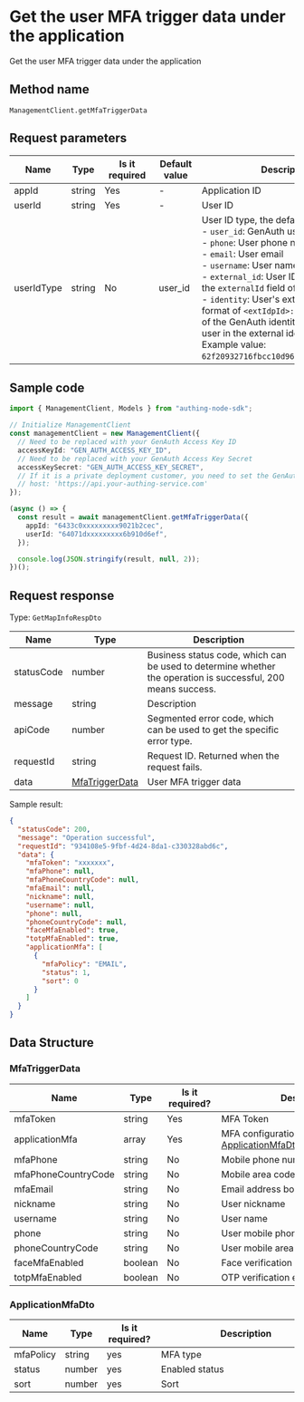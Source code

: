 # Get the user MFA trigger data under the application

<!--
Warning⚠️:
Do not modify this document directly,
https://github.com/Authing/authing-docs-factory
Use this project to generate
-->

<LastUpdated />

Get the user MFA trigger data under the application

## Method name

`ManagementClient.getMfaTriggerData`

## Request parameters

| Name       | Type   | <div style="width:80px">Is it required</div> | <div style="width:60px">Default value</div> | <div style="width:300px">Description</div>                                                                                                                                                                                                                                                                                                                                                                                                                                                                                                                                                                                                                                                              | <div style="width:200px">Sample value</div> |
| ---------- | ------ | -------------------------------------------- | ------------------------------------------- | ------------------------------------------------------------------------------------------------------------------------------------------------------------------------------------------------------------------------------------------------------------------------------------------------------------------------------------------------------------------------------------------------------------------------------------------------------------------------------------------------------------------------------------------------------------------------------------------------------------------------------------------------------------------------------------------------------- | ------------------------------------------- |
| appId      | string | Yes                                          | -                                           | Application ID                                                                                                                                                                                                                                                                                                                                                                                                                                                                                                                                                                                                                                                                                          | `6229ffaxxxxxxxxcade3e3d9`                  |
| userId     | string | Yes                                          | -                                           | User ID                                                                                                                                                                                                                                                                                                                                                                                                                                                                                                                                                                                                                                                                                                 | `6229ffaxxxxxxxxcade3e3d9`                  |
| userIdType | string | No                                           | user_id                                     | User ID type, the default value is `user_id`, the optional values ​​are:<br>- `user_id`: GenAuth user ID, such as `6319a1504f3xxxxf214dd5b7`<br>- `phone`: User phone number<br>- `email`: User email<br>- `username`: User name<br>- `external_id`: User ID in the external system, corresponding to the `externalId` field of the GenAuth user information<br>- `identity`: User's external identity source information, in the format of `<extIdpId>:<userIdInIdp>`, where `<extIdpId>` is the ID of the GenAuth identity source, and `<userIdInIdp>` is the ID of the user in the external identity source. <br>Example value: `62f20932716fbcc10d966ee5:ou_8bae746eac07cd2564654140d2a9ac61`. <br> | `user_id`                                   |

## Sample code

```ts
import { ManagementClient, Models } from "authing-node-sdk";

// Initialize ManagementClient
const managementClient = new ManagementClient({
  // Need to be replaced with your GenAuth Access Key ID
  accessKeyId: "GEN_AUTH_ACCESS_KEY_ID",
  // Need to be replaced with your GenAuth Access Key Secret
  accessKeySecret: "GEN_AUTH_ACCESS_KEY_SECRET",
  // If it is a private deployment customer, you need to set the GenAuth service domain name
  // host: 'https://api.your-authing-service.com'
});

(async () => {
  const result = await managementClient.getMfaTriggerData({
    appId: "6433c0xxxxxxxxx9021b2cec",
    userId: "64071dxxxxxxxxx6b910d6ef",
  });

  console.log(JSON.stringify(result, null, 2));
})();
```

## Request response

Type: `GetMapInfoRespDto`

| Name       | Type                                         | Description                                                                                                  |
| ---------- | -------------------------------------------- | ------------------------------------------------------------------------------------------------------------ |
| statusCode | number                                       | Business status code, which can be used to determine whether the operation is successful, 200 means success. |
| message    | string                                       | Description                                                                                                  |
| apiCode    | number                                       | Segmented error code, which can be used to get the specific error type.                                      |
| requestId  | string                                       | Request ID. Returned when the request fails.                                                                 |
| data       | <a href="#MfaTriggerData">MfaTriggerData</a> | User MFA trigger data                                                                                        |

Sample result:

```json
{
  "statusCode": 200,
  "message": "Operation successful",
  "requestId": "934108e5-9fbf-4d24-8da1-c330328abd6c",
  "data": {
    "mfaToken": "xxxxxxx",
    "mfaPhone": null,
    "mfaPhoneCountryCode": null,
    "mfaEmail": null,
    "nickname": null,
    "username": null,
    "phone": null,
    "phoneCountryCode": null,
    "faceMfaEnabled": true,
    "totpMfaEnabled": true,
    "applicationMfa": [
      {
        "mfaPolicy": "EMAIL",
        "status": 1,
        "sort": 0
      }
    ]
  }
}
```

## Data Structure

### <a id="MfaTriggerData"></a> MfaTriggerData

| Name                | Type    | <div style="width:80px">Is it required?</div> | <div style="width:300px">Description</div>                                  | <div style="width:200px">Sample value</div> |
| ------------------- | ------- | --------------------------------------------- | --------------------------------------------------------------------------- | ------------------------------------------- |
| mfaToken            | string  | Yes                                           | MFA Token                                                                   | `xxxxxxx`                                   |
| applicationMfa      | array   | Yes                                           | MFA configuration type: <a href="#ApplicationMfaDto">ApplicationMfaDto</a>. |                                             |
| mfaPhone            | string  | No                                            | Mobile phone number bound to MFA                                            | `null`                                      |
| mfaPhoneCountryCode | string  | No                                            | Mobile area code bound to MFA                                               | `null`                                      |
| mfaEmail            | string  | No                                            | Email address bound to MFA                                                  | `null`                                      |
| nickname            | string  | No                                            | User nickname                                                               | `null`                                      |
| username            | string  | No                                            | User name                                                                   | `null`                                      |
| phone               | string  | No                                            | User mobile phone number                                                    | `null`                                      |
| phoneCountryCode    | string  | No                                            | User mobile area code                                                       | `null`                                      |
| faceMfaEnabled      | boolean | No                                            | Face verification enabled                                                   | `true`                                      |
| totpMfaEnabled      | boolean | No                                            | OTP verification enabled                                                    | `true`                                      |

### <a id="ApplicationMfaDto"></a> ApplicationMfaDto

| Name      | Type   | <div style="width:80px">Is it required?</div> | <div style="width:300px">Description</div> | <div style="width:200px">Sample value</div> |
| --------- | ------ | --------------------------------------------- | ------------------------------------------ | ------------------------------------------- |
| mfaPolicy | string | yes                                           | MFA type                                   | `EMAIL`                                     |
| status    | number | yes                                           | Enabled status                             | 1                                           |
| sort      | number | yes                                           | Sort                                       | 0                                           |

